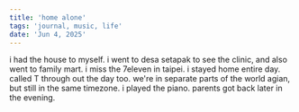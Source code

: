 ```yaml
---
title: 'home alone'
tags: 'journal, music, life'
date: 'Jun 4, 2025'
---
```


i had the house to myself. i went to desa setapak to see the clinic, and also went to family mart. i miss the 7eleven in taipei. i stayed home entire day. called T through out the day too. we're in separate parts of the world agian, but still in the same timezone. i played the piano. parents got back later in the evening.
